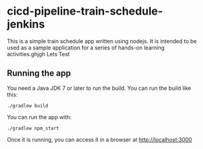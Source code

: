 # cicd-pipeline-train-schedule-jenkins

This is a simple train schedule app written using nodejs. It is intended to be used as a sample application for a series of hands-on learning activities.ghjgh Lets Test

## Running the app

You need a Java JDK 7 or later to run the build. You can run the build like this:

    ./gradlew build

You can run the app with:

    ./gradlew npm_start

Once it is running, you can access it in a browser at [http://localhost:3000](http://localhost:3000)

